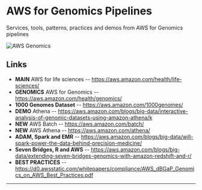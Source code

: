 # AWS for Genomics Pipelines
Services, tools, patterns, practices and demos from AWS for Genomics pipelines

![AWS Genomics](https://github.com/lynnlangit/TeamTeri/blob/master/Images/AWS-Genomics.png)

## Links

* **MAIN** AWS for life sciences  -- https://aws.amazon.com/health/life-sciences/
* **GENOMICS** AWS for Genomics -- https://aws.amazon.com/health/genomics/
* **1000 Genomes Dataset** -- https://aws.amazon.com/1000genomes/
* **DEMO** Athena -- https://aws.amazon.com/blogs/big-data/interactive-analysis-of-genomic-datasets-using-amazon-athena/k
* **NEW** AWS Batch -- https://aws.amazon.com/batch/
* **NEW** AWS Athena -- https://aws.amazon.com/athena/
* **ADAM, Spark and EMR** -- https://aws.amazon.com/blogs/big-data/will-spark-power-the-data-behind-precision-medicine/
* **Seven Bridges, R and  AWS** -- https://aws.amazon.com/blogs/big-data/extending-seven-bridges-genomics-with-amazon-redshift-and-r/
* **BEST PRACTICES** -- https://d0.awsstatic.com/whitepapers/compliance/AWS_dBGaP_Genomics_on_AWS_Best_Practices.pdf

* * *